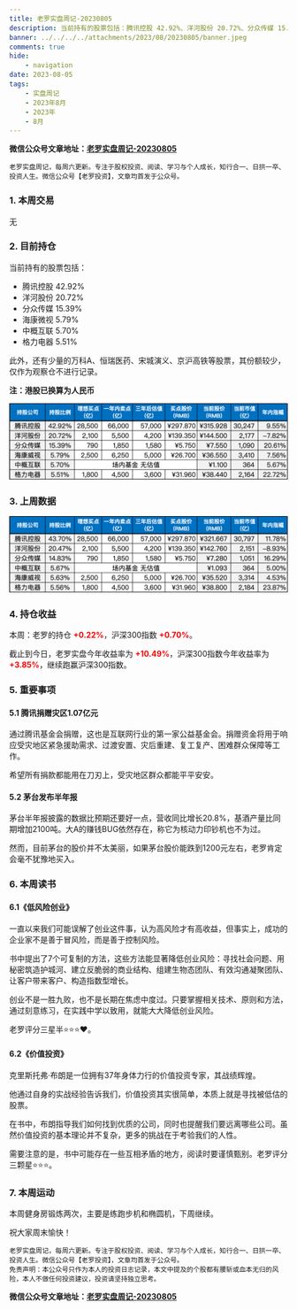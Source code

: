 ```yaml
---
title: 老罗实盘周记-20230805
description: 当前持有的股票包括：腾讯控股 42.92%、洋河股份 20.72%、分众传媒 15.39%、海康微视 5.79%、中概互联 5.70%、格力电器 5.51%。此外，还有少量的万科A、恒瑞医药、宋城演义、京沪高铁等股票，其份额较少，仅作为观察仓不进行记录。本周：老罗的持仓+0.22%，沪深300指数+0.70%。
banner: ../../../../attachments/2023/08/20230805/banner.jpeg
comments: true
hide:
    - navigation
date: 2023-08-05
tags:
    - 实盘周记
    - 2023年8月
    - 2023年
    - 8月
---
```


__微信公众号文章地址：[老罗实盘周记-20230805](https://mp.weixin.qq.com/s/g9YKbWHyfuUP_Mchpf6zCQ)__

```
老罗实盘周记，每周六更新。专注于股权投资、阅读、学习与个人成长，知行合一、日拱一卒、投资人生。微信公众号【老罗投资】，文章均首发于公众号。
```

### 1. 本周交易

无

### 2. 目前持仓

当前持有的股票包括：

+ 腾讯控股 42.92%
+ 洋河股份 20.72%
+ 分众传媒 15.39%
+ 海康微视 5.79%
+ 中概互联 5.70%
+ 格力电器 5.51%

此外，还有少量的万科A、恒瑞医药、宋城演义、京沪高铁等股票，其份额较少，仅作为观察仓不进行记录。

**注：港股已换算为人民币**

![目前持仓](../../../attachments/2023/08/20230805/1.png)

### 3. 上周数据

![上周数据](../../../attachments/2023/08/20230805/2.png)

### 4. 持仓收益

本周：老罗的持仓 <strong style="color:red;">+0.22%</strong>，沪深300指数 <strong style="color:red;">+0.70%</strong>。

截止到今日，老罗实盘今年收益率为 <strong style="color:red;">+10.49%</strong>，沪深300指数今年收益率为 <strong style="color:red;">+3.85%</strong>，继续跑赢沪深300指数。


### 5. 重要事项

#### 5.1 腾讯捐赠灾区1.07亿元

通过腾讯基金会捐赠，这也是互联网行业的第一家公益基金会。捐赠资金将用于响应受灾地区紧急援助需求、过渡安置、灾后重建、复工复产、困难群众保障等工作。

希望所有捐款都能用在刀刃上，受灾地区群众都能平平安安。

#### 5.2 茅台发布半年报

茅台半年报披露的数据比预期还要好一点，营收同比增长20.8%，基酒产量比同期增加2100吨。大A的赚钱BUG依然存在，称它为核动力印钞机也不为过。

然而，目前茅台的股价并不太美丽，如果茅台股价能跌到1200元左右，老罗肯定会毫不犹豫地买入。

### 6. 本周读书

#### 6.1《低风险创业》

一直以来我们可能误解了创业这件事，认为高风险才有高收益，但事实上，成功的企业家不是善于冒风险，而是善于控制风险。

书中提出了7个可复制的方法，这些方法能显著降低创业风险：寻找社会问题、用秘密筑造护城河、建立反脆弱的商业结构、组建生物态团队、有效沟通凝聚团队、让客户带来客户、构造指数型增长。

创业不是一胜九败，也不是长期在焦虑中度过。只要掌握相关技术、原则和方法，通过刻意练习，在实践中学以致用，就能大大降低创业风险。

老罗评分三星半⭐️⭐️⭐️❤️。

#### 6.2《价值投资》

克里斯托弗·布朗是一位拥有37年身体力行的价值投资专家，其战绩辉煌。

他通过自身的实战经验告诉我们，价值投资其实很简单，本质上就是寻找被低估的股票。

在书中，布朗指导我们如何找到优质的公司，同时也提醒我们要远离哪些公司。虽然价值投资的基本理论并不复杂，更多的挑战在于考验我们的人性。

需要注意的是，书中可能存在一些互相矛盾的地方，阅读时要谨慎甄别。老罗评分三颗星⭐️⭐️⭐️。

### 7. 本周运动

本周健身房锻炼两次，主要是练跑步机和椭圆机，下周继续。

祝大家周末愉快！

```
老罗实盘周记，每周六更新。专注于股权投资、阅读、学习与个人成长，知行合一、日拱一卒、投资人生。微信公众号【老罗投资】，文章均首发于公众号。
免责声明：本公众号只作为本人的投资日志记录，本文中提及的个股都有腰斩或血本无归的风险，本人不做任何投资建议，投资请坚持独立思考。
```

__微信公众号文章地址：[老罗实盘周记-20230805](https://mp.weixin.qq.com/s/g9YKbWHyfuUP_Mchpf6zCQ)__